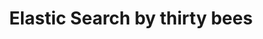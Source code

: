 ---
title: Elastic Search by thirty bees
tags:
  - "elastic search"
  - "search"
  - "filtering"
  - "search engine"
audience: merchants
permalink: /native-modules/elastic-search/
---